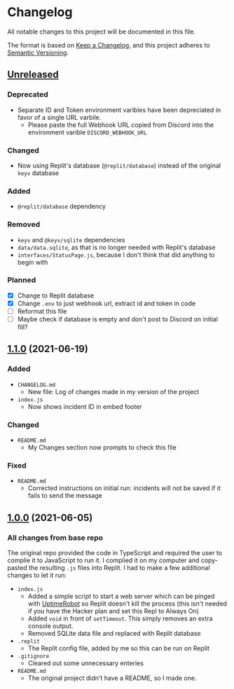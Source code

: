 # Changelog

All notable changes to this project will be documented in this file.

The format is based on [Keep a Changelog](https://keepachangelog.com/en/1.0.0/),
and this project adheres to [Semantic Versioning](https://semver.org/spec/v2.0.0.html).

## [Unreleased]

### Deprecated

- Separate ID and Token environment varibles have been depreciated in favor of a single URL varbile.
  - Please paste the full Webhook URL copied from Discord into the environment varible `DISCORD_WEBHOOK_URL`

### Changed

- Now using Replit's database (`@replit/database`) instead of the original `keyv` database

### Added

- `@replit/database` dependency

### Removed

- `keyv` and `@keyv/sqlite` dependencies
- `data/data.sqlite`, as that is no longer needed with Replit's database
- `interfaces/StatusPage.js`, because I don't think that did anything to begin with

### Planned

- [x] Change to Replit database
- [x] Change `.env` to just webhook url, extract id and token in code
- [ ] Reformat this file
- [ ] Maybe check if database is empty and don't post to Discord on initial fill?

## [1.1.0] (2021-06-19)

### Added

- `CHANGELOG.md`
  - New file: Log of changes made in my version of the project
- `index.js`
  - Now shows incident ID in embed footer

### Changed

- `README.md`
  - My Changes section now prompts to check this file

### Fixed

- `README.md`
  - Corrected instructions on initial run: incidents will not be saved if it fails to send the message

## [1.0.0] (2021-06-05)

### All changes from base repo

The original repo provided the code in TypeScript and required the user to complie it to JavaScript to run it. I complied it on my computer and copy-pasted the resulting `.js` files into Replit. I had to make a few additional changes to let it run:

- `index.js`
  - Added a simple script to start a web server which can be pinged with [UptimeRobot](http://uptimerobot.com/) so Replit doesn't kill the process (this isn't needed if you have the Hacker plan and set this Repl to Always On)
  - Added `void` in front of `setTimeout`. This simply removes an extra console output.
  - Removed SQLite data file and replaced with Replit database
- `.replit`
  - The Replit config file, added by me so this can be run on Replit
- `.gitignore`
  - Cleared out some unnecessary enteries
- `README.md`
  - The original project didn't have a README, so I made one.

[Unreleased]: https://github.com/WeirdAlex03/discord-status-webhook/compare/v2.0.0...HEAD
[2.0.0]: https://github.com/WeirdAlex03/discord-status-webhook/compare/v1.1.0...v2.0.0
[1.1.0]: https://github.com/WeirdAlex03/discord-status-webhook/compare/v1.0.0...v1.1.0
[1.0.0]: https://github.com/WeirdAlex03/discord-status-webhook/compare/v0.0.0...v1.0.0
